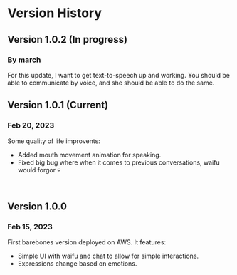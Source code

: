 
# Version History

## Version 1.0.2 (In progress)
### By march
For this update, I want to get text-to-speech up and working.  You should be able to communicate by voice, and she should be able to do the same.
<br/>

## Version 1.0.1 (Current)
### Feb 20, 2023
Some quality of life improvents:
* Added mouth movement animation for speaking.
* Fixed big bug where when it comes to previous conversations, waifu would forgor 💀
<br/>

## Version 1.0.0 
### Feb 15, 2023
First barebones version deployed on AWS.  It features:
* Simple UI with waifu and chat to allow for simple interactions.
* Expressions change based on emotions.
<br/>
